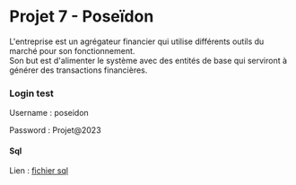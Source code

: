 # Projet 7 - Poseïdon  

L'entreprise est un agrégateur financier qui utilise différents outils du marché pour son fonctionnement.    
Son but est d'alimenter le système avec des entités de base qui serviront à générer des transactions financières.

### Login test  

Username : poseidon  

Password : Projet@2023

#### Sql
Lien : [ fichier sql ](https://github.com/AK2B/projet-7/blob/main/src/main/resources/static/sql/data.sql)
